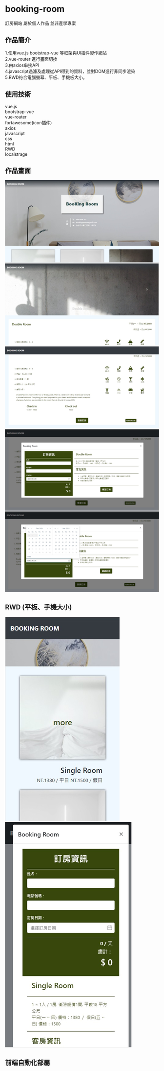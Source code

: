 # booking-room
訂房網站 屬於個人作品 並非產學專案

## 作品簡介
1.使用vue.js bootstrap-vue 等框架與UI插件製作網站  
2.vue-router 進行畫面切換  
3.由axios串接API  
4.javascript過濾及處理從API得到的資料，並對DOM進行非同步渲染  
5.RWD符合電腦螢幕、平板、手機板大小。  

## 使用技術
vue.js  
bootstrap-vue  
vue-router  
fortawesome(icon插件)  
axios  
javascript  
css  
html  
RWD  
localstrage  

## 作品畫面
![image](https://github.com/LinYuSiang/booking-room/blob/master/pic/messageImage_1612367683502.jpg)  
![image](https://github.com/LinYuSiang/booking-room/blob/master/pic/messageImage_1612367739933.jpg)  
![image](https://github.com/LinYuSiang/booking-room/blob/master/pic/messageImage_1612367751367.jpg)  
![image](https://github.com/LinYuSiang/booking-room/blob/master/pic/messageImage_1612367769307.jpg)  
![image](https://github.com/LinYuSiang/booking-room/blob/master/pic/messageImage_1612367798087.jpg)  
## RWD (平板、手機大小)
![image](https://github.com/LinYuSiang/booking-room/blob/master/pic/messageImage_1612368051034.jpg)  
![image](https://github.com/LinYuSiang/booking-room/blob/master/pic/messageImage_1612368131290.jpg)  

## 前端自動化部屬
